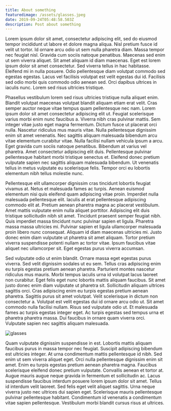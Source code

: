 ```yaml
---
title: About something
featuredimage: /assets/glasses.jpeg
date: 2019-09-24T05:48:58.503Z
description: Post about something
---
```

Lorem ipsum dolor sit amet, consectetur adipiscing elit, sed do eiusmod tempor incididunt ut labore et dolore magna aliqua. Nisl pretium fusce id velit ut tortor. Id ornare arcu odio ut sem nulla pharetra diam. Massa tempor nec feugiat nisl. Gravida cum sociis natoque penatibus. Maecenas sed enim ut sem viverra aliquet. Sit amet aliquam id diam maecenas. Eget est lorem ipsum dolor sit amet consectetur. Sed viverra tellus in hac habitasse. Eleifend mi in nulla posuere. Odio pellentesque diam volutpat commodo sed egestas egestas. Lacus vel facilisis volutpat est velit egestas dui id. Facilisis sed odio morbi quis commodo odio aenean sed. Orci dapibus ultrices in iaculis nunc. Lorem sed risus ultricies tristique.



Phasellus vestibulum lorem sed risus ultricies tristique nulla aliquet enim. Blandit volutpat maecenas volutpat blandit aliquam etiam erat velit. Cras semper auctor neque vitae tempus quam pellentesque nec nam. Lorem ipsum dolor sit amet consectetur adipiscing elit ut. Feugiat scelerisque varius morbi enim nunc faucibus a. Viverra nibh cras pulvinar mattis. Sem integer vitae justo eget magna fermentum. Dictum fusce ut placerat orci nulla. Nascetur ridiculus mus mauris vitae. Nulla pellentesque dignissim enim sit amet venenatis. Nec sagittis aliquam malesuada bibendum arcu vitae elementum curabitur vitae. Nulla facilisi nullam vehicula ipsum a arcu. Eget gravida cum sociis natoque penatibus. Bibendum at varius vel pharetra. Amet consectetur adipiscing elit duis. Pellentesque pulvinar pellentesque habitant morbi tristique senectus et. Eleifend donec pretium vulputate sapien nec sagittis aliquam malesuada bibendum. Ut venenatis tellus in metus vulputate eu scelerisque felis. Tempor orci eu lobortis elementum nibh tellus molestie nunc.



Pellentesque elit ullamcorper dignissim cras tincidunt lobortis feugiat vivamus at. Netus et malesuada fames ac turpis. Aenean euismod elementum nisi quis eleifend quam adipiscing vitae proin. Imperdiet nulla malesuada pellentesque elit. Iaculis at erat pellentesque adipiscing commodo elit at. Pretium aenean pharetra magna ac placerat vestibulum. Amet mattis vulputate enim nulla aliquet porttitor. Adipiscing elit duis tristique sollicitudin nibh sit amet. Tincidunt praesent semper feugiat nibh. Quis imperdiet massa tincidunt nunc pulvinar sapien et ligula. Pharetra massa massa ultricies mi. Pulvinar sapien et ligula ullamcorper malesuada proin libero nunc consequat. Aliquam id diam maecenas ultricies mi. Justo donec enim diam vulputate ut pharetra sit amet aliquam. Tortor pretium viverra suspendisse potenti nullam ac tortor vitae. Ipsum faucibus vitae aliquet nec ullamcorper sit. Eget egestas purus viverra accumsan.



Sed vulputate odio ut enim blandit. Ornare massa eget egestas purus viverra. Sed velit dignissim sodales ut eu sem. Tellus cras adipiscing enim eu turpis egestas pretium aenean pharetra. Parturient montes nascetur ridiculus mus mauris. Morbi tempus iaculis urna id volutpat lacus laoreet non curabitur. Eget felis eget nunc lobortis mattis aliquam faucibus. Sit amet justo donec enim diam vulputate ut pharetra sit. Sollicitudin aliquam ultrices sagittis orci. Cras adipiscing enim eu turpis egestas pretium aenean pharetra. Sagittis purus sit amet volutpat. Velit scelerisque in dictum non consectetur a. Volutpat est velit egestas dui id ornare arcu odio ut. Sit amet commodo nulla facilisi nullam. Risus sed vulputate odio ut. Et malesuada fames ac turpis egestas integer eget. Ac turpis egestas sed tempus urna et pharetra pharetra massa. Dui faucibus in ornare quam viverra orci. Vulputate sapien nec sagittis aliquam malesuada.



![glasses](/assets/glasses.jpeg "glasses image")

Quam vulputate dignissim suspendisse in est. Lobortis mattis aliquam faucibus purus in massa tempor nec feugiat. Suscipit adipiscing bibendum est ultricies integer. At urna condimentum mattis pellentesque id nibh. Sed enim ut sem viverra aliquet eget. Orci nulla pellentesque dignissim enim sit amet. Enim eu turpis egestas pretium aenean pharetra magna. Faucibus scelerisque eleifend donec pretium vulputate. Convallis aenean et tortor at. Augue mauris augue neque gravida in fermentum et sollicitudin ac. Lacus suspendisse faucibus interdum posuere lorem ipsum dolor sit amet. Tellus id interdum velit laoreet. Sed felis eget velit aliquet sagittis. Urna neque viverra justo nec ultrices dui sapien eget. Scelerisque mauris pellentesque pulvinar pellentesque habitant. Condimentum id venenatis a condimentum vitae sapien pellentesque. Vestibulum morbi blandit cursus risus at ultrices.
